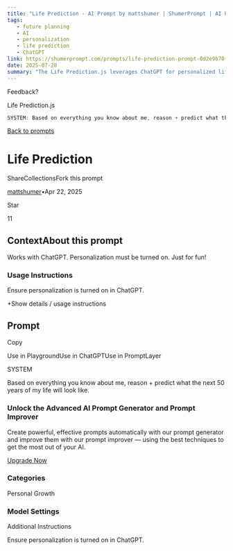 ```yaml
---
title: "Life Prediction - AI Prompt by mattshumer | ShumerPrompt | AI Prompt Marketplace"
tags:
   - future planning
   - AI
   - personalization
   - life prediction
   - ChatGPT
link: https://shumerprompt.com/prompts/life-prediction-prompt-0d2e9b70-35b8-460c-9ee5-ddbed3bc3041
date: 2025-07-20
summary: "The Life Prediction.js leverages ChatGPT for personalized life forecasting over the next 50 years, integrating user-specific data for tailored predictions. This prompt operates under the assumption that personalization features are active, potentially enhancing the accuracy of outcomes. The tool is positioned as a playful exploration of personal growth insights facilitated by AI, illustrating the growing intersection of machine learning and self-improvement. Key implications include the ethical considerations of AI in personal life assessments and the necessity for robust data privacy measures."
---
```


Feedback?

Life Prediction.js

```typescript syntax-highlighted
SYSTEM: Based on everything you know about me, reason + predict what the next 50 years of my life will look like.
```

[Back to prompts](https://shumerprompt.com/)

# Life Prediction

ShareCollectionsFork this prompt

[mattshumer](https://shumerprompt.com/profile/mattshumer)•Apr 22, 2025

Star

11

## ContextAbout this prompt

Works with ChatGPT. Personalization must be turned on. Just for fun!

### Usage Instructions

Ensure personalization is turned on in ChatGPT.

+Show details / usage instructions

## Prompt

Copy

Use in PlaygroundUse in ChatGPTUse in PromptLayer

SYSTEM

Based on everything you know about me, reason + predict what the next 50 years of my life will look like.

### Unlock the Advanced AI Prompt Generator and Prompt Improver

Create powerful, effective prompts automatically with our prompt generator and improve them with our prompt improver — using the best techniques to get the most out of your AI.

[Upgrade Now](https://shumerprompt.com/upgrade)

### Categories

Personal Growth

### Model Settings

Additional Instructions

Ensure personalization is turned on in ChatGPT.
